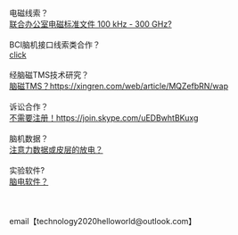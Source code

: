 <br>
<br>
<br>
<br>
电磁线索？<br>
<a href="https://www.icnirp.org/en/frequencies/radiofrequency/index.html">联合办公室电磁标准文件 100 kHz - 300 GHz?</a><br>
<br>
BCI脑机接口线索类合作？<br>
<a href="https://world9protect.github.io/pagetechsupport/techquestionpages">click</a><br>
<br>
经脑磁TMS技术研究？<br>
<a href="https://xingren.com/web/article/MQZefbRN/wap">脑磁TMS？https://xingren.com/web/article/MQZefbRN/wap</a><br>
<br>
诉讼合作？<br>
<a href="https://join.skype.com/uEDBwhtBKuxg">不需要注册！https://join.skype.com/uEDBwhtBKuxg</a><br>
<br>
脑机数据？<br>
<a href="https://store.neurosky.com/products/copy-of-eeg-meditation">注意力数据或皮层的放电？</a><br>
<br>
实验软件?<br>
<a href="http://www.neurosky.com.cn/products-markets/eeg-biosensors/hardware/">脑电软件？</a><br>
<br>
<br>
<br>
email【technology2020helloworld@outlook.com】<br>
<br>
<br>
<br>
<br>
